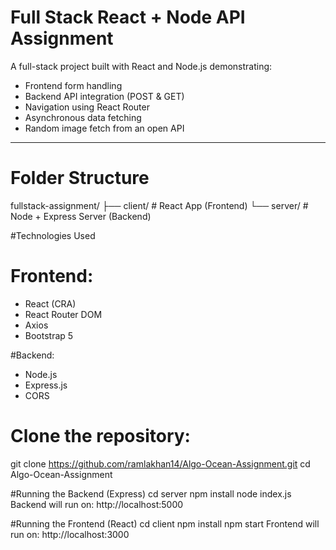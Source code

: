 #  Full Stack React + Node API Assignment

A full-stack project built with React and Node.js demonstrating:
- Frontend form handling
- Backend API integration (POST & GET)
-  Navigation using React Router
-  Asynchronous data fetching
-  Random image fetch from an open API

---

# Folder Structure

fullstack-assignment/
├── client/ # React App (Frontend)
└── server/ # Node + Express Server (Backend)


#Technologies Used

# Frontend:
- React (CRA)
- React Router DOM
- Axios
- Bootstrap 5

#Backend:
- Node.js
- Express.js
- CORS


# Clone the repository:
git clone https://github.com/ramlakhan14/Algo-Ocean-Assignment.git
cd Algo-Ocean-Assignment


#Running the Backend (Express)
cd server
npm install
node index.js
Backend will run on: http://localhost:5000

#Running the Frontend (React)
cd client
npm install
npm start
Frontend will run on: http://localhost:3000